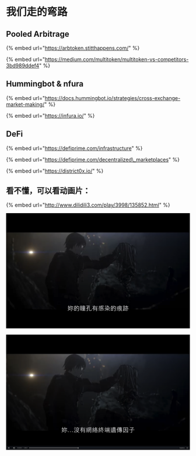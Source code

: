 # 我们走的弯路

## Pooled Arbitrage

{% embed url="https://arbtoken.stitthappens.com/" %}

{% embed url="https://medium.com/multitoken/multitoken-vs-competitors-3bd989ddef4" %}

## Hummingbot & nfura

{% embed url="https://docs.hummingbot.io/strategies/cross-exchange-market-making/" %}

{% embed url="https://infura.io/" %}

## DeFi

{% embed url="https://defiprime.com/infrastructure" %}

{% embed url="https://defiprime.com/decentralized\_marketplaces" %}

{% embed url="https://district0x.io/" %}

## 看不懂，可以看动画片：

{% embed url="http://www.dilidili3.com/play/3998/135852.html" %}

![](.gitbook/assets/ping-mu-kuai-zhao-20200330-xia-wu-9.39.59.png)

![](.gitbook/assets/ping-mu-kuai-zhao-20200330-xia-wu-9.40.19.png)

